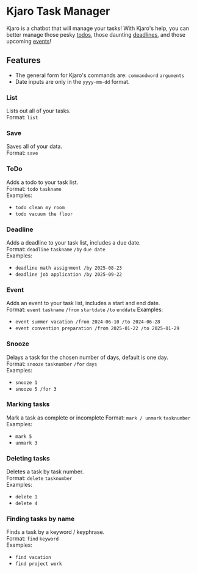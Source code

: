 # Kjaro Task Manager

Kjaro is a chatbot that will manage your tasks! With Kjaro's help, you can better manage those pesky <ins>todos</ins>, those daunting <ins>deadlines</ins>, and those upcoming <ins>events</ins>!

## Features

- The general form for Kjaro's commands are: `commandword` `arguments`
- Date inputs are only in the `yyyy-mm-dd` format.

### List
Lists out all of your tasks.  
Format: `list`

### Save
Saves all of your data.  
Format: `save`

### ToDo
Adds a todo to your task list.  
Format: `todo` `taskname`  
Examples:  
- `todo clean my room`
- `todo vacuum the floor`

### Deadline
Adds a deadline to your task list, includes a due date.  
Format: `deadline` `taskname` `/by` `due date`  
Examples:
- `deadline math assignment /by 2025-08-23`
- `deadline job application /by 2025-09-22`

### Event
Adds an event to your task list, includes a start and end date.  
Format: `event` `taskname` `/from` `startdate` `/to` `enddate`
Examples:
- `event summer vacation /from 2024-06-10 /to 2024-06-28`
- `event convention preparation /from 2025-01-22 /to 2025-01-29`

### Snooze
Delays a task for the chosen number of days, default is one day.  
Format: `snooze` `tasknumber` `/for` `days`  
Examples:
- `snooze 1`
- `snooze 5 /for 3`

### Marking tasks
Mark a task as complete or incomplete
Format: `mark / unmark` `tasknumber`  
Examples:
- `mark 5`
- `unmark 3`

### Deleting tasks
Deletes a task by task number.  
Format: `delete` `tasknumber`  
Examples:
- `delete 1`
- `delete 4`

### Finding tasks by name
Finds a task by a keyword / keyphrase.  
Format: `find` `keyword`  
Examples:
- `find vacation`
- `find project work`
